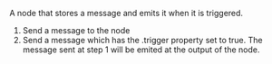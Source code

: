 A node that stores a message and emits it when it is triggered.

1. Send a message to the node
2. Send a message which has the .trigger property set to true. The message sent at step 1 will be emited at the output of the node.
